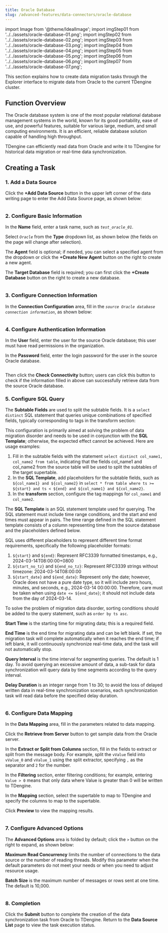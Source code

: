```yaml
---
title: Oracle Database
slug: /advanced-features/data-connectors/oracle-database
---
```


import Image from '@theme/IdealImage';
import imgStep01 from '../../assets/oracle-database-01.png';
import imgStep02 from '../../assets/oracle-database-02.png';
import imgStep03 from '../../assets/oracle-database-03.png';
import imgStep04 from '../../assets/oracle-database-04.png';
import imgStep05 from '../../assets/oracle-database-05.png';
import imgStep06 from '../../assets/oracle-database-06.png';
import imgStep07 from '../../assets/oracle-database-07.png';

This section explains how to create data migration tasks through the Explorer interface to migrate data from Oracle to the current TDengine cluster.

## Function Overview

The Oracle database system is one of the most popular relational database management systems in the world, known for its good portability, ease of use, and powerful features, suitable for various large, medium, and small computing environments. It is an efficient, reliable database solution capable of handling high throughput.

TDengine can efficiently read data from Oracle and write it to TDengine for historical data migration or real-time data synchronization.

## Creating a Task

### 1. Add a Data Source

Click the **+Add Data Source** button in the upper left corner of the data writing page to enter the Add Data Source page, as shown below:

<figure>
<Image img={imgStep01} alt=""/>
</figure>

### 2. Configure Basic Information

In the **Name** field, enter a task name, such as *`test_oracle_01`*.

Select *`Oracle`* from the **Type** dropdown list, as shown below (the fields on the page will change after selection).

The **Agent** field is optional; if needed, you can select a specified agent from the dropdown or click the **+Create New Agent** button on the right to create a new agent.

The **Target Database** field is required; you can first click the **+Create Database** button on the right to create a new database.

<figure>
<Image img={imgStep02} alt=""/>
</figure>

### 3. Configure Connection Information

In the **Connection Configuration** area, fill in the *`source Oracle database connection information`*, as shown below:

<figure>
<Image img={imgStep03} alt=""/>
</figure>

### 4. Configure Authentication Information

In the **User** field, enter the user for the source Oracle database; this user must have read permissions in the organization.

In the **Password** field, enter the login password for the user in the source Oracle database.

<figure>
<Image img={imgStep04} alt=""/>
</figure>

Then click the **Check Connectivity** button; users can click this button to check if the information filled in above can successfully retrieve data from the source Oracle database.

### 5. Configure SQL Query

The **Subtable Fields** are used to split the subtable fields. It is a `select distinct` SQL statement that queries unique combinations of specified fields, typically corresponding to tags in the transform section:

This configuration is primarily aimed at solving the problem of data migration disorder and needs to be used in conjunction with the **SQL Template**; otherwise, the expected effect cannot be achieved. Here are usage examples:

1. Fill in the subtable fields with the statement `select distinct col_name1, col_name2 from table`, indicating that the fields col_name1 and col_name2 from the source table will be used to split the subtables of the target supertable.
2. In the **SQL Template**, add placeholders for the subtable fields, such as `${col_name1} and ${col_name2}` in `select * from table where ts >= ${start} and ts < ${end} and ${col_name1} and ${col_name2}`.
3. In the **transform** section, configure the tag mappings for `col_name1` and `col_name2`.

The **SQL Template** is an SQL statement template used for querying. The SQL statement must include time range conditions, and the start and end times must appear in pairs. The time range defined in the SQL statement template consists of a column representing time from the source database and the placeholders defined below.

SQL uses different placeholders to represent different time format requirements, specifically the following placeholder formats:

1. `${start}` and `${end}`: Represent RFC3339 formatted timestamps, e.g., 2024-03-14T08:00:00+0800
2. `${start_no_tz}` and `${end_no_tz}`: Represent RFC3339 strings without timezone: 2024-03-14T08:00:00
3. `${start_date}` and `${end_date}`: Represent only the date; however, Oracle does not have a pure date type, so it will include zero hours, minutes, and seconds, e.g., 2024-03-14 00:00:00. Therefore, care must be taken when using `date <= ${end_date}`; it should not include data from the day of 2024-03-14.

To solve the problem of migration data disorder, sorting conditions should be added to the query statement, such as `order by ts asc`.

**Start Time** is the starting time for migrating data; this is a required field.

**End Time** is the end time for migrating data and can be left blank. If set, the migration task will complete automatically when it reaches the end time; if left blank, it will continuously synchronize real-time data, and the task will not automatically stop.

**Query Interval** is the time interval for segmenting queries. The default is 1 day. To avoid querying an excessive amount of data, a sub-task for data synchronization will query data by time segments according to the query interval.

**Delay Duration** is an integer range from 1 to 30; to avoid the loss of delayed written data in real-time synchronization scenarios, each synchronization task will read data before the specified delay duration.

<figure>
<Image img={imgStep05} alt=""/>
</figure>

### 6. Configure Data Mapping

In the **Data Mapping** area, fill in the parameters related to data mapping.

Click the **Retrieve from Server** button to get sample data from the Oracle server.

In the **Extract or Split from Columns** section, fill in the fields to extract or split from the message body. For example, split the `vValue` field into `vValue_0` and `vValue_1` using the split extractor, specifying `,` as the separator and `2` for the number.

In the **Filtering** section, enter filtering conditions; for example, entering `Value > 0` means that only data where Value is greater than 0 will be written to TDengine.

In the **Mapping** section, select the supertable to map to TDengine and specify the columns to map to the supertable.

Click **Preview** to view the mapping results.

<figure>
<Image img={imgStep06} alt=""/>
</figure>

### 7. Configure Advanced Options

The **Advanced Options** area is folded by default; click the `>` button on the right to expand, as shown below:

**Maximum Read Concurrency** limits the number of connections to the data source or the number of reading threads. Modify this parameter when the default parameters do not meet your needs or when you need to adjust resource usage.

**Batch Size** is the maximum number of messages or rows sent at one time. The default is 10,000.

<figure>
<Image img={imgStep07} alt=""/>
</figure>

### 8. Completion

Click the **Submit** button to complete the creation of the data synchronization task from Oracle to TDengine. Return to the **Data Source List** page to view the task execution status.

